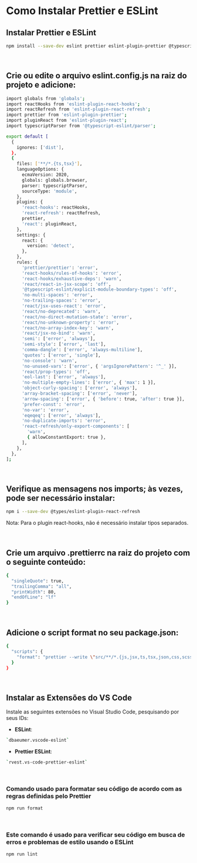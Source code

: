 # Como Instalar Prettier e ESLint

## Instalar Prettier e ESLint

```bash
npm install --save-dev eslint prettier eslint-plugin-prettier @typescript-eslint/eslint-plugin @typescript-eslint/parser eslint-config-prettier eslint-plugin-import eslint-plugin-jsx-a11y eslint-plugin-react eslint-plugin-react-hooks
```
<br>

## Crie ou edite o arquivo eslint.config.js na raiz do projeto e adicione:
```bash
import globals from 'globals';
import reactHooks from 'eslint-plugin-react-hooks';
import reactRefresh from 'eslint-plugin-react-refresh';
import prettier from 'eslint-plugin-prettier';
import pluginReact from 'eslint-plugin-react';
import typescriptParser from '@typescript-eslint/parser';

export default [
  {
    ignores: ['dist'],
  },
  {
    files: ['**/*.{ts,tsx}'],
    languageOptions: {
      ecmaVersion: 2020,
      globals: globals.browser,
      parser: typescriptParser,
      sourceType: 'module',
    },
    plugins: {
      'react-hooks': reactHooks,
      'react-refresh': reactRefresh,
      prettier,
      'react': pluginReact,
    },
    settings: {
      react: {
        version: 'detect',
      },
    },
    rules: {
      'prettier/prettier': 'error',
      'react-hooks/rules-of-hooks': 'error',
      'react-hooks/exhaustive-deps': 'warn',
      'react/react-in-jsx-scope': 'off',
      '@typescript-eslint/explicit-module-boundary-types': 'off',
      'no-multi-spaces': 'error',
      'no-trailing-spaces': 'error',
      'react/jsx-uses-react': 'error',
      'react/no-deprecated': 'warn',
      'react/no-direct-mutation-state': 'error',
      'react/no-unknown-property': 'error',
      'react/no-array-index-key': 'warn',
      'react/jsx-no-bind': 'warn',
      'semi': ['error', 'always'],
      'semi-style': ['error', 'last'],
      'comma-dangle': ['error', 'always-multiline'],      
      'quotes': ['error', 'single'],
      'no-console': 'warn',
      'no-unused-vars': ['error', { 'argsIgnorePattern': '^_' }],
      'react/prop-types': 'off',
      'eol-last': ['error', 'always'],
      'no-multiple-empty-lines': ['error', { 'max': 1 }],
      'object-curly-spacing': ['error', 'always'],
      'array-bracket-spacing': ['error', 'never'],
      'arrow-spacing': ['error', { 'before': true, 'after': true }],
      'prefer-const': 'error',
      'no-var': 'error',
      'eqeqeq': ['error', 'always'],
      'no-duplicate-imports': 'error',
      'react-refresh/only-export-components': [
        'warn',
        { allowConstantExport: true },
      ],
    },
  },
];
```

<br>

## Verifique as mensagens nos imports; às vezes, pode ser necessário instalar:
```bash
npm i --save-dev @types/eslint-plugin-react-refresh
```
Nota: Para o plugin react-hooks, não é necessário instalar tipos separados.

<br>

## Crie um arquivo .prettierrc na raiz do projeto com o seguinte conteúdo:
```bash
{
  "singleQuote": true,
  "trailingComma": "all",
  "printWidth": 80,
  "endOfLine": "lf"
}
```

<br>

## Adicione o script format no seu package.json:
```bash
{
  "scripts": {
    "format": "prettier --write \"src/**/*.{js,jsx,ts,tsx,json,css,scss,md}\""
  }
}
```

<br>

## Instalar as Extensões do VS Code

Instale as seguintes extensões no Visual Studio Code, pesquisando por seus IDs:

- **ESLint**:
```bash
`dbaeumer.vscode-eslint`
```
- **Prettier ESLint**:
```bash
`rvest.vs-code-prettier-eslint`
```

<br>

### Comando usado para formatar seu código de acordo com as regras definidas pelo Prettier

```bash
npm run format
````

<br>

### Este comando é usado para verificar seu código em busca de erros e problemas de estilo usando o ESLint

```bash
npm run lint
```






